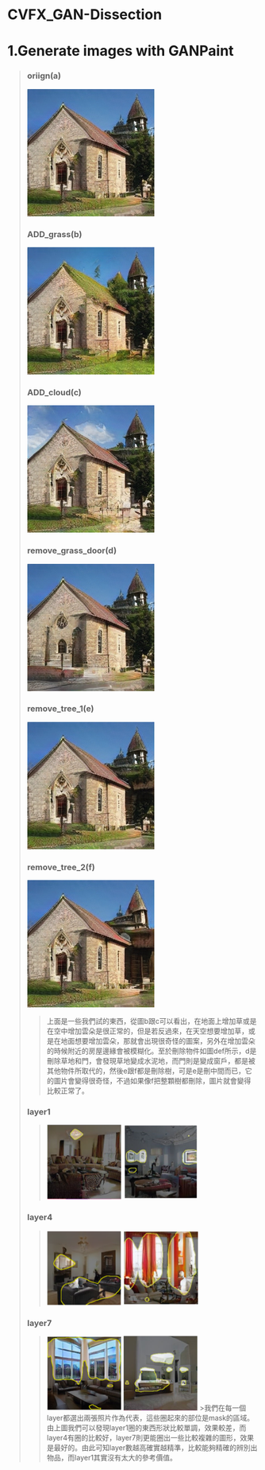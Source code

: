 # CVFX_GAN-Dissection
  # 1.Generate images with GANPaint
  >### oriign(a)
  >![image](https://github.com/CharlieYao1996/CVFX_GAN-Dissection/blob/master/oriign.PNG?raw=true)
  >### ADD_grass(b)
  >![image](https://github.com/CharlieYao1996/CVFX_GAN-Dissection/blob/master/ADD_grass.PNG?raw=true)
  >### ADD_cloud(c)
  >![image](https://github.com/CharlieYao1996/CVFX_GAN-Dissection/blob/master/ADD_cloud.PNG?raw=true)
  >### remove_grass_door(d)
  >![image](https://github.com/CharlieYao1996/CVFX_GAN-Dissection/blob/master/remove_grass_door.png?raw=true)
  >### remove_tree_1(e)
  >![image](https://github.com/CharlieYao1996/CVFX_GAN-Dissection/blob/master/remove_tree_1.png?raw=true)
  >### remove_tree_2(f)
  >![image](https://github.com/CharlieYao1996/CVFX_GAN-Dissection/blob/master/remove_tree_2.png?raw=true)
  >>上面是一些我們試的東西，從圖b跟c可以看出，在地面上增加草或是在空中增加雲朵是很正常的，但是若反過來，在天空想要增加草，或是在地面想要增加雲朵，那就會出現很奇怪的圖案，另外在增加雲朵的時候附近的房屋邊緣會被模糊化。至於刪除物件如圖def所示，d是刪除草地和門，會發現草地變成水泥地，而門則是變成窗戶，都是被其他物件所取代的，然後e跟f都是刪除樹，可是e是刪中間而已，它的圖片會變得很奇怪，不過如果像f把整顆樹都刪除，圖片就會變得比較正常了。
>### layer1
>> <img width="150" height="150" src="https://github.com/CharlieYao1996/CVFX_GAN-Dissection/blob/master/layer1_1.PNG"/>
>> <img width="150" height="150" src="https://github.com/CharlieYao1996/CVFX_GAN-Dissection/blob/master/layer1_2.PNG"/>
>### layer4
>> <img width="150" height="150" src="https://github.com/CharlieYao1996/CVFX_GAN-Dissection/blob/master/layer4_1.PNG"/>
>> <img width="150" height="150" src="https://github.com/CharlieYao1996/CVFX_GAN-Dissection/blob/master/layer4_2.PNG"/>
>### layer7
>> <img width="150" height="150" src="https://github.com/CharlieYao1996/CVFX_GAN-Dissection/blob/master/layer7_1.PNG"/>
>> <img width="150" height="150" src="https://github.com/CharlieYao1996/CVFX_GAN-Dissection/blob/master/layer7_2.PNG"/>
>>>我們在每一個layer都選出兩張照片作為代表，這些圈起來的部位是mask的區域。由上圖我們可以發現layer1圈的東西形狀比較單調，效果較差，而layer4有圈的比較好，layer7則更能圈出一些比較複雜的圖形，效果是最好的。由此可知layer數越高確實越精準，比較能夠精確的辨別出物品，而layer1其實沒有太大的參考價值。
